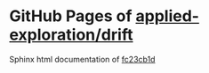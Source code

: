 GitHub Pages of [applied-exploration/drift](https://github.com/applied-exploration/drift.git)
===
Sphinx html documentation of [fc23cb1d](https://github.com/applied-exploration/drift/tree/fc23cb1df22c45141a62c37c5248303f0391efa1)
